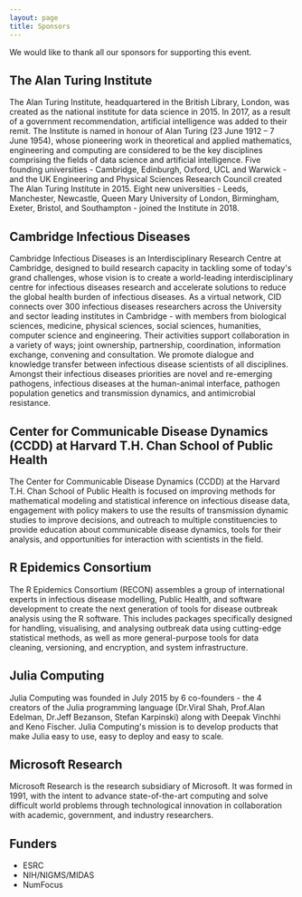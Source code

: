 ```yaml
---
layout: page
title: Sponsors
---
```


We would like to thank all our sponsors for supporting this event.

## The Alan Turing Institute

The Alan Turing Institute, headquartered in the British Library, London, was created as the national institute for data science in 2015. In 2017, as a result of a government recommendation, artificial intelligence was added to their remit. The Institute is named in honour of Alan Turing (23 June 1912 – 7 June 1954), whose pioneering work in theoretical and applied mathematics, engineering and computing are considered to be the key disciplines comprising the fields of data science and artificial intelligence. Five founding universities - Cambridge, Edinburgh, Oxford, UCL and Warwick - and the UK Engineering and Physical Sciences Research Council created The Alan Turing Institute in 2015. Eight new universities - Leeds, Manchester, Newcastle, Queen Mary University of London, Birmingham, Exeter, Bristol, and Southampton - joined the Institute in 2018.

## Cambridge Infectious Diseases

Cambridge Infectious Diseases is an Interdisciplinary Research Centre at Cambridge, designed to build research capacity in tackling some of today's grand challenges, whose vision is to create a world-leading interdisciplinary centre for infectious diseases research and accelerate solutions to reduce the global health burden of infectious diseases. As a virtual network, CID connects over 300 infectious diseases researchers across the University and sector leading institutes in Cambridge - with members from  biological sciences, medicine, physical sciences, social sciences, humanities, computer science and engineering. Their activities support collaboration in a variety of ways; joint ownership, partnership, coordination, information exchange, convening and consultation. We promote dialogue and knowledge transfer between infectious disease scientists of all disciplines. Amongst their infectious diseases priorities are novel and re-emerging pathogens, infectious diseases at the human-animal interface, pathogen population genetics and transmission dynamics, and antimicrobial resistance.

## Center for Communicable Disease Dynamics (CCDD) at Harvard T.H. Chan School of Public Health

The Center for Communicable Disease Dynamics (CCDD) at the Harvard T.H. Chan School of Public Health is focused on improving methods for mathematical modeling and statistical inference on infectious disease data, engagement with policy makers to use the results of transmission dynamic studies to improve decisions, and outreach to multiple constituencies to provide education about communicable disease dynamics, tools for their analysis, and opportunities for interaction with scientists in the field.

## R Epidemics Consortium

The R Epidemics Consortium (RECON) assembles a group of international experts in infectious disease modelling, Public Health, and software development to create the next generation of tools for disease outbreak analysis using the R software. This includes packages specifically designed for handling, visualising, and analysing outbreak data using cutting-edge statistical methods, as well as more general-purpose tools for data cleaning, versioning, and encryption, and system infrastructure.

## Julia Computing

Julia Computing was founded in July 2015 by 6 co-founders - the 4 creators of the Julia programming language (Dr.Viral Shah, Prof.Alan Edelman, Dr.Jeff Bezanson, Stefan Karpinski) along with Deepak Vinchhi and Keno Fischer. Julia Computing's mission is to develop products that make Julia easy to use, easy to deploy and easy to scale.

## Microsoft Research

Microsoft Research is the research subsidiary of Microsoft. It was formed in 1991, with the intent to advance state-of-the-art computing and solve difficult world problems through technological innovation in collaboration with academic, government, and industry researchers.

## Funders

- ESRC
- NIH/NIGMS/MIDAS
- NumFocus
